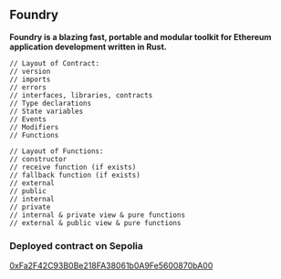 ## Foundry

**Foundry is a blazing fast, portable and modular toolkit for Ethereum application development written in Rust.**

```
// Layout of Contract:
// version
// imports
// errors
// interfaces, libraries, contracts
// Type declarations
// State variables
// Events
// Modifiers
// Functions

// Layout of Functions:
// constructor
// receive function (if exists)
// fallback function (if exists)
// external
// public
// internal
// private
// internal & private view & pure functions
// external & public view & pure functions
```

### Deployed contract on Sepolia
[0xFa2F42C93B0Be218FA38061b0A9Fe5600870bA00](https://sepolia.etherscan.io/address/0xFa2F42C93B0Be218FA38061b0A9Fe5600870bA00)